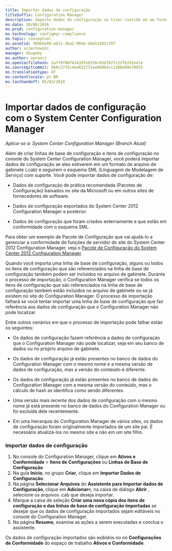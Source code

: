 ```yaml
---
title: Importar dados de configuração
titleSuffix: Configuration Manager
description: Importe dados de configuração se tiver contido em um formato de arquivo de gabinete e atender ao esquema de Linguagem de Modelagem de Serviço com suporte.
ms.date: 10/06/2016
ms.prod: configuration-manager
ms.technology: configmgr-compliance
ms.topic: conceptual
ms.assetid: 309b9a09-a611-4ba2-90ab-dde51582cf87
author: aczechowski
manager: dougeby
ms.author: aaroncz
ms.openlocfilehash: 2a779f80f42439fe6526c05d7027c22fb191e41e
ms.sourcegitcommit: 0b0c2735c4ed822731ae069b4cc1380e89e78933
ms.translationtype: HT
ms.contentlocale: pt-BR
ms.lasthandoff: 05/03/2018
---
```

# <a name="import-configuration-data-with-system-center-configuration-manager"></a>Importar dados de configuração com o System Center Configuration Manager

*Aplica-se a: System Center Configuration Manager (Branch Atual)*

Além de criar linhas de base de configuração e itens de configuração no console do System Center Configuration Manager, você poderá importar dados de configuração se eles estiverem em um formato de arquivo de gabinete (.cab) e seguirem o esquema SML (Linguagem de Modelagem de Serviço) com suporte. Você pode importar dados de configuração de:  

-   Dados de configuração de prática recomendada (Pacotes de Configuração) baixados no site da Microsoft ou em outros sites de fornecedores de software.  

-   Dados de configuração exportados do System Center 2012 Configuration Manager e posterior.  

-   Dados de configuração que foram criados externamente e que estão em conformidade com o esquema SML.  

 Para obter um exemplo de Pacote de Configuração que vai ajudá-lo a gerenciar a conformidade de funções de servidor do site do System Center 2012 Configuration Manager, veja o [Pacote de Configuração do System Center 2012 Configuration Manager](http://www.microsoft.com/en-us/download/details.aspx?id=30710&WT.mc_id=rss_alldownloads_all).  

Quando você importa uma linha de base de configuração, alguns ou todos os itens de configuração que são referenciados na linha de base de configuração também podem ser incluídos no arquivo de gabinete. Durante o processo de importação, o Configuration Manager verifica se todos os itens de configuração que são referenciados na linha de base de configuração também estão incluídos no arquivo de gabinete ou se já existem no site do Configuration Manager. O processo de importação falhará se você tentar importar uma linha de base de configuração que faz referência aos dados de configuração que o Configuration Manager não pode localizar.  

Entre outros cenários em que o processo de importação pode falhar estão os seguintes:  

-   Os dados de configuração fazem referência a dados de configuração que o Configuration Manager não pode localizar, seja em seu banco de dados ou no próprio arquivo de gabinete.  

-   Os dados de configuração já estão presentes no banco de dados do Configuration Manager com o mesmo nome e a mesma versão de dados de configuração, mas a versão do conteúdo é diferente.  

-   Os dados de configuração já estão presentes no banco de dados do Configuration Manager com a mesma versão do conteúdo, mas o cálculo de hash as identifica como sendo diferentes.  

-   Uma versão mais recente dos dados de configuração com o mesmo nome já está presente no banco de dados do Configuration Manager ou foi excluída dele recentemente.  

-   Em uma hierarquia do Configuration Manager de vários sites, os dados de configuração foram originalmente importados de um site pai. É necessário atualizá-los no mesmo site e não em um site filho.  

### <a name="import-configuration-data"></a>Importar dados de configuração  

1.  No console do Configuration Manager, clique em **Ativos e Conformidade** > **Itens de Configurações** ou **Linhas de Base de Configuração**
2.  Na guia **Início**, no grupo **Criar**, clique em **Importar Dados de Configuração**.  
3.  Na página **Selecionar Arquivos** do **Assistente para Importar dados de Configuração**, clique em **Adicionar**e, na caixa de diálogo **Abrir** , selecione os arquivos .cab que deseja importar.  
4.  Marque a caixa de seleção **Criar uma nova cópia dos itens de configuração e das linhas de base de configuração importadas** se desejar que os dados de configuração importados sejam editáveis no console do Configuration Manager.  
5.  Na página **Resumo**, examine as ações a serem executadas e conclua o assistente.  

Os dados de configuração importados são exibidos no nó **Configurações de Conformidade** do espaço de trabalho **Ativos e Conformidade**.  
